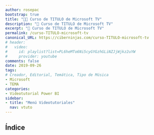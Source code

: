 ```yaml
---
author: rosepac
bootstrap: true
title: "👨‍🏫 Curso de TITULO de Microsoft TV"
description: "🚀 Curso de TITULO de Microsoft TV"
excerpt: "🚀 Curso de TITULO de Microsoft TV"
permalink: /curso-TITULO-microsoft-tv
canonical_URL: https://ciberninjas.com/curso-TITULO-microsoft-tv
# header:
#   video:
#     id: playlist?list=PL6heMTo6Ni5cyGYGzhGLiNZJjWjkz2uYW
#     provider: youtube
comments: false
date: 2019-09-26
tags:
# Creador, Editorial, Temática, Tipo de Música
- Microsoft
- TEMA
categories:
- Videotutorial Power BI
sidebar:
- title: "Menú Videotutoriales"
  nav: vtuto
---
```


## Índice